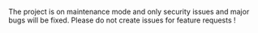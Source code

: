 The project is on maintenance mode and only security issues and major bugs will be fixed. Please do not create issues for feature requests !
